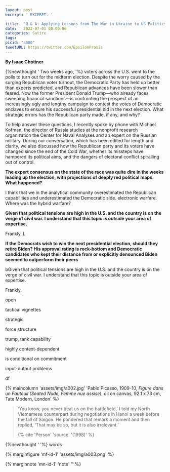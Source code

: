 ```yaml
---
layout: post
excerpt: ' EXCERPT. '

title:  "Q & A: Applying Lessons from The War in Ukraine to US Politics"
date:   2022-07-01 00:00:00
categories: Satire
tags: 
picid: "a000"
tweetURL: https://twitter.com/EpsilonPraxis
---
```


**By Isaac Chotiner**

{%newthought ' Two weeks ago, '%}  voters across the U.S. went to the polls to turn out for the midterm election. Despite the worry caused by the surging Republican voter turnout, the Democratic Party has held up better than experts predicted, and Republican advances have been slower than feared. Now the former President Donald Trump—who already faces sweeping financial sanctions—is confronting the prospect of an increasingly ugly and lengthy campaign to contest the votes of Democratic enclaves to ensure his successful presidential bid in the next election. What strategic errors has the Republican party made, if any, and why?

To help answer these questions, I recently spoke by phone with Michael Kofman, the director of Russia studies at the nonprofit research organization the Center for Naval Analyses and an expert on the Russian military. During our conversation, which has been edited for length and clarity, we also discussed how the Republican party and its voters have changed since the end of the Cold War, whether its missteps have hampered its political aims, and the dangers of electoral conflict spiralling out of control.

**The expert consensus on the state of the race was quite dire in the weeks leading up the election, with projections of deeply red political maps. What happened?**

I think that we in the analytical community overestimated the Republican capabilities and underestimated the Democratic side. electronic warfare. Where was the hybrid warfare?

**Given that political tensions are high in the U.S. and the country is on the verge of civil war. I understand that this topic is outside your area of expertise.**

Frankly,  I.



**If the Democrats wish to win the next presidential election, should they retire Biden? His approval rating is rock-bottom and Democratic candidates who kept their distance from or explicitly denounced Biden seemed to outperform their peers**



 bGiven that political tensions are high in the U.S. and the country is on the verge of civil war. I understand that this topic is outside your area of expertise.

Frankly, 

open

tactical vignettes

strategic

force structure

trump, tank capability

highly context-dependent

is conditional on commitment 



input-output problems

df



{% maincolumn 'assets/img/a002.jpg'  'Pablo Picasso, 1909-10, *Figure dans un Fauteuil (Seated Nude, Femme nue assise)*, oil on canvas, 92.1 x 73 cm, Tate Modern, London' %} 

>‘You know, you never beat us on the battlefield,’ I told my North Vietnamese counterpart during negotiations in Hanoi a week before the fall of Saigon. He pondered that remark a moment and then replied, ‘That may be so, but it is also irrelevant.’
>
>{% cite 'Person' 'source' '(1998)' %}

{%newthought '  '%} words

{% marginfigure 'mf-id-1' 'assets/img/a003.png'  %} 

{% marginnote 'mn-id-1' 'note' '' %} 







<!-- 

sd

-->
